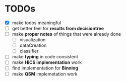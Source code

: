 # TODOs

* [x] make todos meaningful
* [ ] get better feel for __results from decisiontree__
* [ ] make __proper notes__ of things that were already done
  * [ ] visualization
  * [ ] dataCreation
  * [ ] classifier
* [ ] make __typing__ in code consistent
* [ ] make __HiCS implementation__ work
* [ ] find implementation for __Binning__
* [ ] make __QSM__ implemetation work